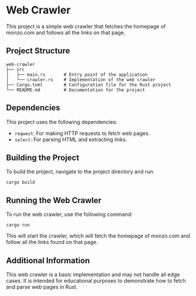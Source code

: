 # Web Crawler

This project is a simple web crawler that fetches the homepage of monzo.com and follows all the links on that page.

## Project Structure

```
web-crawler
├── src
│   ├── main.rs       # Entry point of the application
│   └── crawler.rs    # Implementation of the web crawler
├── Cargo.toml        # Configuration file for the Rust project
└── README.md         # Documentation for the project
```

## Dependencies

This project uses the following dependencies:

- `reqwest`: For making HTTP requests to fetch web pages.
- `select`: For parsing HTML and extracting links.

## Building the Project

To build the project, navigate to the project directory and run:

```
cargo build
```

## Running the Web Crawler

To run the web crawler, use the following command:

```
cargo run
```

This will start the crawler, which will fetch the homepage of monzo.com and follow all the links found on that page.

## Additional Information

This web crawler is a basic implementation and may not handle all edge cases. It is intended for educational purposes to demonstrate how to fetch and parse web pages in Rust.